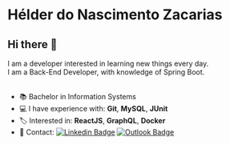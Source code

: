 # Hélder do Nascimento Zacarias
## Hi there 👋
I am a developer interested in learning new things every day.<br/>
I am a Back-End Developer, with knowledge of Spring Boot.<br/><br/>
- :books: Bachelor in Information Systems
- :computer: I have experience with: <strong>Git</strong>, <strong>MySQL</strong>, <strong>JUnit</strong>
- :label: Interested in: <strong>ReactJS</strong>, <strong>GraphQL</strong>, <strong>Docker</strong>
- :email: Contact: [![Linkedin Badge](https://img.shields.io/badge/-HélderZacarias-blue?style=flat-square&logo=Linkedin&logoColor=white&link=https://www.linkedin.com/in/hélder-do-nascimento-zacarias-1983a6178)](https://www.linkedin.com/in/helder-do-nascimento-zacarias-1983a6178) [![Outlook Badge](https://img.shields.io/badge/-helderzacarias@outlook.com-c14438?style=flat-square&logo=Gmail&logoColor=white&link=mailto:helderzacarias@outlook.com)](mailto:helderzacarias@outlook.com)
